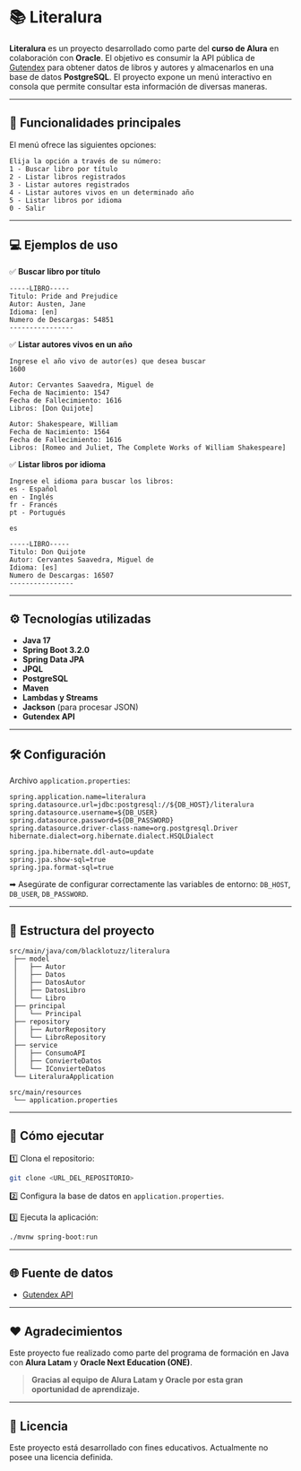
# 📚 Literalura

**Literalura** es un proyecto desarrollado como parte del **curso de Alura** en colaboración con **Oracle**.
El objetivo es consumir la API pública de [Gutendex](https://gutendex.com/) para obtener datos de libros y autores y almacenarlos en una base de datos **PostgreSQL**.
El proyecto expone un menú interactivo en consola que permite consultar esta información de diversas maneras.

---

## 🚀 Funcionalidades principales

El menú ofrece las siguientes opciones:

```
Elija la opción a través de su número:
1 - Buscar libro por título
2 - Listar libros registrados
3 - Listar autores registrados
4 - Listar autores vivos en un determinado año
5 - Listar libros por idioma
0 - Salir
```

---

## 💻 Ejemplos de uso

✅ **Buscar libro por título**
```
-----LIBRO-----
Titulo: Pride and Prejudice
Autor: Austen, Jane
Idioma: [en]
Numero de Descargas: 54851
----------------
```

✅ **Listar autores vivos en un año**
```
Ingrese el año vivo de autor(es) que desea buscar
1600

Autor: Cervantes Saavedra, Miguel de
Fecha de Nacimiento: 1547
Fecha de Fallecimiento: 1616
Libros: [Don Quijote]

Autor: Shakespeare, William
Fecha de Nacimiento: 1564
Fecha de Fallecimiento: 1616
Libros: [Romeo and Juliet, The Complete Works of William Shakespeare]
```

✅ **Listar libros por idioma**
```
Ingrese el idioma para buscar los libros:
es - Español
en - Inglés
fr - Francés
pt - Portugués

es

-----LIBRO-----
Titulo: Don Quijote
Autor: Cervantes Saavedra, Miguel de
Idioma: [es]
Numero de Descargas: 16507
----------------
```

---

## ⚙ Tecnologías utilizadas

- **Java 17**
- **Spring Boot 3.2.0**
- **Spring Data JPA**
- **JPQL**
- **PostgreSQL**
- **Maven**
- **Lambdas y Streams**
- **Jackson** (para procesar JSON)
- **Gutendex API**

---

## 🛠 Configuración

Archivo `application.properties`:
```properties
spring.application.name=literalura
spring.datasource.url=jdbc:postgresql://${DB_HOST}/literalura
spring.datasource.username=${DB_USER}
spring.datasource.password=${DB_PASSWORD}
spring.datasource.driver-class-name=org.postgresql.Driver
hibernate.dialect=org.hibernate.dialect.HSQLDialect

spring.jpa.hibernate.ddl-auto=update
spring.jpa.show-sql=true
spring.jpa.format-sql=true
```

➡ Asegúrate de configurar correctamente las variables de entorno: `DB_HOST`, `DB_USER`, `DB_PASSWORD`.

---

## 📂 Estructura del proyecto

```
src/main/java/com/blacklotuzz/literalura
 ├── model
 │   ├── Autor
 │   ├── Datos
 │   ├── DatosAutor
 │   ├── DatosLibro
 │   └── Libro
 ├── principal
 │   └── Principal
 ├── repository
 │   ├── AutorRepository
 │   └── LibroRepository
 ├── service
 │   ├── ConsumoAPI
 │   ├── ConvierteDatos
 │   └── IConvierteDatos
 └── LiteraluraApplication

src/main/resources
 └── application.properties
```

---

## 📝 Cómo ejecutar

1️⃣ Clona el repositorio:
```bash
git clone <URL_DEL_REPOSITORIO>
```

2️⃣ Configura la base de datos en `application.properties`.

3️⃣ Ejecuta la aplicación:
```bash
./mvnw spring-boot:run
```

---

## 🌐 Fuente de datos

- [Gutendex API](https://gutendex.com/)
---

## ❤️ Agradecimientos

Este proyecto fue realizado como parte del programa de formación en Java con **Alura Latam** y **Oracle Next Education (ONE)**.

> **Gracias al equipo de Alura Latam y Oracle por esta gran oportunidad de aprendizaje.**

---

## 📜 Licencia

Este proyecto está desarrollado con fines educativos. Actualmente no posee una licencia definida.
